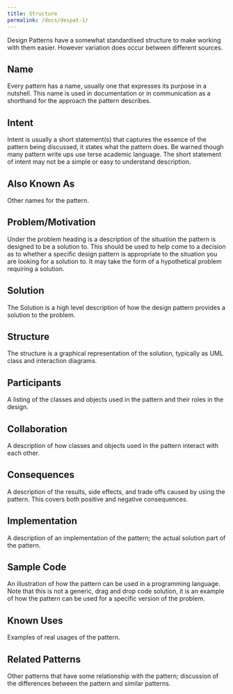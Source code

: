 ```yaml
---
title: Structure
permalink: /docs/despat-1/
---
```


Design Patterns have a somewhat standardised structure to make working with them easier. However variation does occur between different sources.  

## Name
Every pattern has a name, usually one that expresses its purpose in a nutshell. This name is used in documentation or in communication as a shorthand for the approach the pattern describes.
## Intent
Intent is usually a short statement(s) that captures the essence of the pattern being discussed, it states what the pattern does. Be warned though many pattern write ups use terse academic language. The short statement of intent may not be a simple or easy to understand description.  
## Also Known As
Other names for the pattern.
## Problem/Motivation
Under the problem heading is a description of the situation the pattern is designed to be a solution to. This should be used to help come to a decision as to whether a specific design pattern is appropriate to the situation you are looking for a solution to. It may take the form of a hypothetical problem requiring a solution.
## Solution
The Solution is a high level description of how the design pattern provides a solution to the problem.
## Structure
The structure is a graphical representation of the solution, typically as UML class and interaction diagrams.
## Participants
A listing of the classes and objects used in the pattern and their roles in the design.  
## Collaboration
A description of how classes and objects used in the pattern interact with each other.
## Consequences
A description of the results, side effects, and trade offs caused by using the pattern. This covers both positive and negative consequences. 
## Implementation
A description of an implementation of the pattern; the actual solution part of the pattern.
## Sample Code
An illustration of how the pattern can be used in a programming language. Note that this is not a generic, drag and drop code solution, it is an example of how the pattern can be used for a specific version of the problem. 
## Known Uses
Examples of real usages of the pattern.
## Related Patterns
Other patterns that have some relationship with the pattern; discussion of the differences between the pattern and similar patterns.




